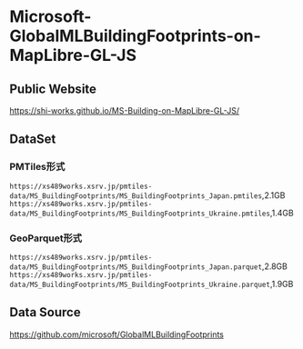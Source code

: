 # Microsoft-GlobalMLBuildingFootprints-on-MapLibre-GL-JS
## Public Website
https://shi-works.github.io/MS-Building-on-MapLibre-GL-JS/

## DataSet 
### PMTiles形式
`https://xs489works.xsrv.jp/pmtiles-data/MS_BuildingFootprints/MS_BuildingFootprints_Japan.pmtiles`,2.1GB  
`https://xs489works.xsrv.jp/pmtiles-data/MS_BuildingFootprints/MS_BuildingFootprints_Ukraine.pmtiles`,1.4GB  

### GeoParquet形式
`https://xs489works.xsrv.jp/pmtiles-data/MS_BuildingFootprints/MS_BuildingFootprints_Japan.parquet`,2.8GB  
`https://xs489works.xsrv.jp/pmtiles-data/MS_BuildingFootprints/MS_BuildingFootprints_Ukraine.parquet`,1.9GB  

## Data Source
https://github.com/microsoft/GlobalMLBuildingFootprints
